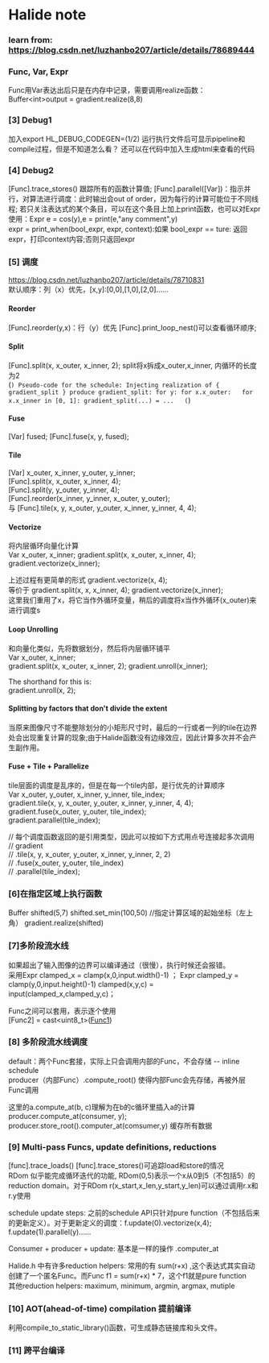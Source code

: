 # Halide note

### learn from: https://blog.csdn.net/luzhanbo207/article/details/78689444

### Func, Var, Expr

Func用Var表达出后只是在内存中记录，需要调用realize函数：Buffer\<int\>output = gradient.realize(8,8)

### [3] Debug1
加入export HL_DEBUG_CODEGEN=(1/2) 运行执行文件后可显示pipeline和compile过程，但是不知道怎么看？
还可以在代码中加入生成html来查看的代码

### [4] Debug2
[Func].trace_stores() 跟踪所有的函数计算值; [Func].parallel([Var])：指示并行，对算法进行调度：此时输出会out of order，因为每行的计算可能位于不同线程; 若只关注表达式的某个条目，可以在这个条目上加上print函数，也可以对Expr使用：Expr e = cos(y),e = print(e,"any comment",y)  
expr = print_when(bool_expr, expr, context):如果 bool_expr == ture: 返回expr，打印context内容;否则只返回expr

### [5] 调度
https://blog.csdn.net/luzhanbo207/article/details/78710831  
默认顺序：列（x）优先，[x,y]:[0,0],[1,0],[2,0]...... 
#### Reorder   
[Func].reorder(y,x)：行（y）优先   [Func].print_loop_nest()可以查看循环顺序;    
#### Split
[Func].split(x, x_outer, x_inner, 2);  split将x拆成x_outer,x_inner, 内循环的长度为2     
(```)
    Pseudo-code for the schedule:
    Injecting realization of { gradient_split }
    produce gradient_split:
    for y:
        for x.x_outer:  
        for x.x_inner in [0, 1]:
            gradient_split(...) = ...  
(```)
#### Fuse 
[Var] fused; [Func].fuse(x, y, fused);      
#### Tile
[Var] x_outer, x_inner, y_outer, y_inner;   
[Func].split(x, x_outer, x_inner, 4);   
[Func].split(y, y_outer, y_inner, 4);   
[Func].reorder(x_inner, y_inner, x_outer, y_outer);     
与 [Func].tile(x, y, x_outer, y_outer, x_inner, y_inner, 4, 4);
#### Vectorize
将内层循环向量化计算    
Var x_outer, x_inner; 
gradient.split(x, x_outer, x_inner, 4); 
gradient.vectorize(x_inner);    

上述过程有更简单的形式
gradient.vectorize(x, 4);   
等价于
gradient.split(x, x, x_inner, 4);
gradient.vectorize(x_inner);    
这里我们重用了x，将它当作外循环变量，稍后的调度将x当作外循环(x_outer)来进行调度s
#### Loop Unrolling
和向量化类似，先将数据划分，然后将内层循环铺平  
Var x_outer, x_inner;   
gradient.split(x, x_outer, x_inner, 2);
gradient.unroll(x_inner);

The shorthand for this is:  
gradient.unroll(x, 2);
#### Splitting by factors that don't divide the extent
当原来图像尺寸不能整除划分的小矩形尺寸时，最后的一行或者一列的tile在边界处会出现重复计算的现象;由于Halide函数没有边缘效应，因此计算多次并不会产生副作用。
#### Fuse + Tile + Parallelize
tile层面的调度是乱序的，但是在每一个tile内部，是行优先的计算顺序    
Var x_outer, y_outer, x_inner, y_inner, tile_index;  
gradient.tile(x, y, x_outer, y_outer, x_inner, y_inner, 4, 4);  
gradient.fuse(x_outer, y_outer, tile_index);    
gradient.parallel(tile_index);  

// 每个调度函数返回的是引用类型，因此可以按如下方式用点号连接起多次调用 
// gradient  
//     .tile(x, y, x_outer, y_outer, x_inner, y_inner, 2, 2)    
//     .fuse(x_outer, y_outer, tile_index)  
//     .parallel(tile_index);   

### [6]在指定区域上执行函数
Buffer<int> shifted(5,7)
shifted.set_min(100,50) //指定计算区域的起始坐标（左上角）
gradient.realize(shifted)

### [7]多阶段流水线
如果超出了输入图像的边界可以编译通过（很慢），执行时候还会报错。    
采用Expr clamped_x = clamp(x,0,input.width()-1) ； Expr clamped_y = clamp(y,0,input.height()-1) clamped(x,y,c) = input(clamped_x,clamped_y,c)；

Func之间可以套用，表示逐个使用  
[Func2] = cast<uint8_t>([Func1](x,y,c))

### [8] 多阶段流水线调度
default：两个Func套接，实际上只会调用内部的Func，不会存储 -- inline schedule  
producer（内部Func）.compute_root() 使得内部Func会先存储，再被外层Func调用     

这里的a.compute_at(b, c)理解为在b的c循环里插入a的计算
producer.compute_at(consumer, y);   
producer.store_root().computer_at(comsumer,y) 缓存所有数据  

### [9] Multi-pass Funcs, update definitions, reductions
[func].trace_loads()  [func].trace_stores()可追踪load和store的情况  
RDom 似乎能完成循环迭代的功能, RDom(0,5)表示一个x从0到5（不包括5）的reduction domain。对于RDom r(x_start,x_len,y_start,y_len)可以通过调用r.x和r.y使用

schedule update steps: 之前的schedule API只针对pure function（不包括后来的更新定义）。对于更新定义的调度：f.update(0).vectorize(x,4); f.update(1).parallel(y)...... 

Consumer + producer + update: 基本是一样的操作 .computer_at     

Halide.h 中有许多reduction helpers: 常用的有 sum(r+x) ,这个表达式其实自动创建了一个匿名Func。而Func f1 = sum(r+x) * 7，这个f1就是pure function      
其他reduction helpers: maximum, minimum, argmin, argmax, mutiple    

### [10] AOT(ahead-of-time) compilation 提前编译
利用compile_to_static_library()函数，可生成静态链接库和头文件。

### [11] 跨平台编译






